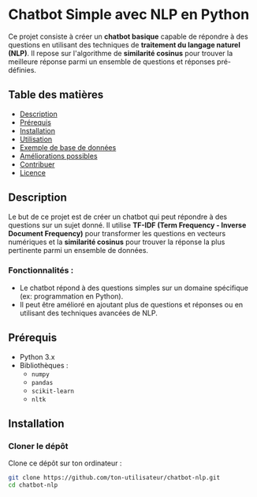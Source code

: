 # Chatbot Simple avec NLP en Python

Ce projet consiste à créer un **chatbot basique** capable de répondre à des questions en utilisant des techniques de **traitement du langage naturel (NLP)**. Il repose sur l'algorithme de **similarité cosinus** pour trouver la meilleure réponse parmi un ensemble de questions et réponses pré-définies.

## Table des matières
- [Description](#description)
- [Prérequis](#prérequis)
- [Installation](#installation)
- [Utilisation](#utilisation)
- [Exemple de base de données](#exemple-de-base-de-données)
- [Améliorations possibles](#améliorations-possibles)
- [Contribuer](#contribuer)
- [Licence](#licence)

## Description

Le but de ce projet est de créer un chatbot qui peut répondre à des questions sur un sujet donné. Il utilise **TF-IDF (Term Frequency - Inverse Document Frequency)** pour transformer les questions en vecteurs numériques et la **similarité cosinus** pour trouver la réponse la plus pertinente parmi un ensemble de données.

### Fonctionnalités :
- Le chatbot répond à des questions simples sur un domaine spécifique (ex: programmation en Python).
- Il peut être amélioré en ajoutant plus de questions et réponses ou en utilisant des techniques avancées de NLP.

## Prérequis

- Python 3.x
- Bibliothèques : 
  - `numpy`
  - `pandas`
  - `scikit-learn`
  - `nltk`

## Installation

### Cloner le dépôt

Clone ce dépôt sur ton ordinateur :

```bash
git clone https://github.com/ton-utilisateur/chatbot-nlp.git
cd chatbot-nlp
